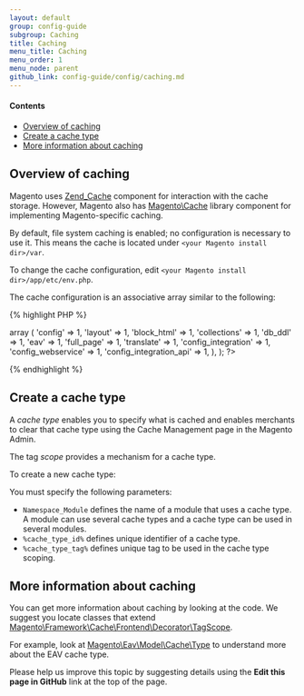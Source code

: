 ```yaml
---
layout: default
group: config-guide
subgroup: Caching
title: Caching
menu_title: Caching
menu_order: 1
menu_node: parent
github_link: config-guide/config/caching.md
---
```


#### Contents 

*	<a href="#m2devgde-cache-explore">Overview of caching</a>
*	<a href="#m2devgde-cache-type">Create a cache type</a>
* <a href="#m2devgde-cache-more">More information about caching</a>

<h2 id="m2devgde-cache-explore">Overview of caching</h2>

Magento uses <a href="http://framework.zend.com/manual/1.12/en/zend.cache.html" target="_blank">Zend_Cache</a> component for interaction with the cache storage. However, Magento also has <a href="{{ site.mage2000url }}lib/internal/Magento/Framework/Cache" target="_blank">Magento\Cache</a> library component for implementing Magento-specific caching.

<div class="bs-callout bs-callout-info" id="info">
  <p>By default, file system caching is enabled; no configuration is necessary to use it. This means the cache is located under <code>&lt;your Magento install dir>/var</code>.</p>
</div>

To change the cache configuration, edit `<your Magento install dir>/app/etc/env.php`.

The cache configuration is an associative array similar to the following:

{% highlight PHP %}
<? php
'cache_types' =>
  array (
    'config' => 1,
    'layout' => 1,
    'block_html' => 1,
    'collections' => 1,
    'db_ddl' => 1,
    'eav' => 1,
    'full_page' => 1,
    'translate' => 1,
    'config_integration' => 1,
    'config_webservice' => 1,
    'config_integration_api' => 1,
  ),
); ?>
{% endhighlight %}

<h2 id="m2devgde-cache-type">Create a cache type</h2>

A *cache type* enables you to specify what is cached and enables merchants to clear that cache type using the Cache Management page in the Magento Admin.

The tag *scope* provides a mechanism for a cache type.

To create a new cache type:

<script src="https://gist.github.com/xcomSteveJohnson/574ff5d582c92f8f6acf.js"></script>

You must specify the following parameters:

*	`Namespace_Module` defines the name of a module that uses a cache type. A module can use several cache types and a cache type can be used in several modules.
*	`%cache_type_id%` defines unique identifier of a cache type.
*	`%cache_type_tag%` defines unique tag to be used in the cache type scoping.

<h2 id="m2devgde-cache-more">More information about caching</h2>
You can get more information about caching by looking at the code. We suggest you locate classes that extend <a href="{{ site.mage2000url }}lib/internal/Magento/Framework/Cache/Frontend/Decorator/TagScope.php" target="_blank">Magento\Framework\Cache\Frontend\Decorator\TagScope</a>.

For example, look at <a href="{{ site.mage2000url }}app/code/Magento/Eav/Model/Cache/Type.php" target="_blank">Magento\Eav\Model\Cache\Type</a> to understand more about the EAV cache type.

<div class="bs-callout bs-callout-info" id="info">
  <p>Please help us improve this topic by suggesting details using the <strong>Edit this page in GitHub</strong> link at the top of the page. </p>
</div>

